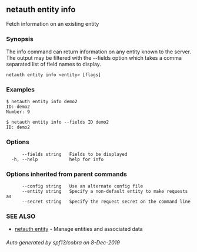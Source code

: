 ## netauth entity info

Fetch information on an existing entity

### Synopsis


The info command can return information on any entity known to the
server.  The output may be filtered with the --fields option which
takes a comma separated list of field names to display.  

```
netauth entity info <entity> [flags]
```

### Examples

```
$ netauth entity info demo2
ID: demo2
Number: 9

$ netauth entity info --fields ID demo2
ID: demo2
```

### Options

```
      --fields string   Fields to be displayed
  -h, --help            help for info
```

### Options inherited from parent commands

```
      --config string   Use an alternate config file
      --entity string   Specify a non-default entity to make requests as
      --secret string   Specify the request secret on the command line
```

### SEE ALSO

* [netauth entity](netauth_entity.md)	 - Manage entities and associated data

###### Auto generated by spf13/cobra on 8-Dec-2019
